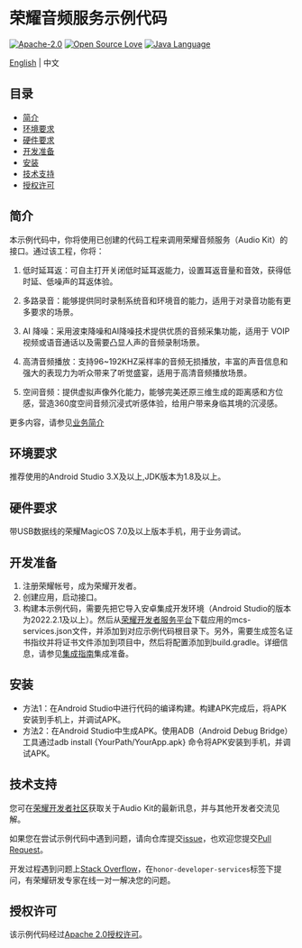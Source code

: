 # 荣耀音频服务示例代码

[![Apache-2.0](https://img.shields.io/badge/license-Apache-blue)](http://www.apache.org/licenses/LICENSE-2.0)
[![Open Source Love](https://img.shields.io/static/v1?label=Open%20Source&message=%E2%9D%A4%EF%B8%8F&color=green)](https://developer.hihonor.com/demos/)
[![Java Language](https://img.shields.io/badge/language-java-green.svg)](https://www.java.com/en/)

[English](README.md) | 中文

## 目录

 * [简介](#简介)
 * [环境要求](#环境要求)
 * [硬件要求](#硬件要求)
 * [开发准备](#开发准备)
 * [安装](#安装)
 * [技术支持](#技术支持)
 * [授权许可](#授权许可)

## 简介

本示例代码中，你将使用已创建的代码工程来调用荣耀音频服务（Audio Kit）的接口。通过该工程，你将：
1. 低时延耳返：可自主打开关闭低时延耳返能力，设置耳返音量和音效，获得低时延、低噪声的耳返体验。

2. 多路录音：能够提供同时录制系统音和环境音的能力，适用于对录音功能有更多要求的场景。

3. AI 降噪：采用波束降噪和AI降噪技术提供优质的音频采集功能，适用于 VOIP 视频或语音通话以及需要凸显人声的音频录制场景。

4. 高清音频播放：支持96~192KHZ采样率的音频无损播放，丰富的声音信息和强大的表现力为听众带来了听觉盛宴，适用于高清音频播放场景。

5. 空间音频：提供虚拟声像外化能力，能够完美还原三维生成的距离感和方位感，营造360度空间音频沉浸式听感体验，给用户带来身临其境的沉浸感。

 更多内容，请参见[业务简介](https://developer.honor.com/cn/docs/audiokit/guides/introduction)

## 环境要求

推荐使用的Android Studio 3.X及以上,JDK版本为1.8及以上。

## 硬件要求

带USB数据线的荣耀MagicOS 7.0及以上版本手机，用于业务调试。

## 开发准备

1.	注册荣耀帐号，成为荣耀开发者。
2.	创建应用，启动接口。
3.	构建本示例代码，需要先把它导入安卓集成开发环境（Android Studio的版本为2022.2.1及以上）。然后从[荣耀开发者服务平台](https://developer.honor.com/)下载应用的mcs-services.json文件，并添加到对应示例代码根目录下。另外，需要生成签名证书指纹并将证书文件添加到项目中，然后将配置添加到build.gradle。详细信息，请参见[集成指南](https://developer.honor.com/cn/docs/11032/guides/intergrate)集成准备。


## 安装
* 方法1：在Android Studio中进行代码的编译构建。构建APK完成后，将APK安装到手机上，并调试APK。
* 方法2：在Android Studio中生成APK。使用ADB（Android Debug Bridge）工具通过adb install {YourPath/YourApp.apk} 命令将APK安装到手机，并调试APK。

## 技术支持

您可在[荣耀开发者社区](https://developer.hihonor.com/cn/forum/?navation=dh11614886576872095748%2F1)获取关于Audio Kit的最新讯息，并与其他开发者交流见解。

如果您在尝试示例代码中遇到问题，请向仓库提交[issue](https://github.com/HONORDevelopers/audiokit-demo/issues)，也欢迎您提交[Pull Request](https://github.com/HONORDevelopers/audiokit-demo/pulls)。

开发过程遇到问题上[Stack Overflow](https://stackoverflow.com/questions/tagged/honor-developer-services?tab=Votes)，在`honor-developer-services`标签下提问，有荣耀研发专家在线一对一解决您的问题。

## 授权许可

该示例代码经过[Apache 2.0授权许可](http://www.apache.org/licenses/LICENSE-2.0)。